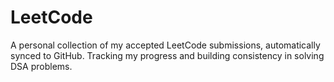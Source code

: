 # LeetCode
A personal collection of my accepted LeetCode submissions, automatically synced to GitHub. Tracking my progress and building consistency in solving DSA problems.
